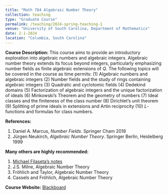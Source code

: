 ```yaml
---
title: "Math 784 Algebraic Number Theory"
collection: teaching
type: "Graduate Course"
permalink: /teaching/2024-spring-teaching-1
venue: "University of South Carolina, Department of Mathematics"
date: 2-1-2024
location: "Columbia, South Carolina"
---
```


**Course Description:** This course aims to provide an introductory exploration into algebraic numbers and algebraic integers. Algebraic number theory extends its focus beyond integers, particularly emphasizing number fields as finite algebraic extensions of *Q*. The following topics will be covered in the course as time permits: (1) Algebraic numbers and algebraic integers (2) Number fields and the study of rings containing algebraic integers (3) Quadratic and cyclotomic fields (4) Dedekind domains (5) Factorization of algebraic integers and the unique factorization of ideals (6) Minkowski’s Theorem and the geometry of numbers (7) Ideal classes and the finiteness of the class number (8) Dirichlet’s unit theorem (9) Splitting of prime ideals in extensions and Artin reciprocity (10) *L*-functions and formulas for class numbers.


**References:** <br>
1. Daniel A. Marcus, *Number Fields*. Springer Cham 2018 <br>
2. Jürgen Neukirch, *Algebraic Number Theory*. Springer Berlin, Heidelberg 1999 <br>

**Many others are highly recommended:** <br>
1. [Michael Filaseta’s notes](http://www.math.sc.edu/~filaseta/gradcourses/TheMath784Notes.pdf) <br>
2. J.S. Milne, Algebraic Number Theory <br>
3. Fröhlich and Taylor, Algebraic Number Theory <br>
4. Cassels and Fröhlich, Algebraic Number Theory

**Course Website:** [Blackboard](https://blackboard.sc.edu/ultra/courses/_1246159_1/outline)


<!--
Heading 1
======

Nonvanishing of Hecke *L*-functions <br><br>

**Link:** [https://www.math.tamu.edu/undergraduate/research/REU/](https://www.math.tamu.edu/undergraduate/research/REU/)

Heading 2
======

Heading 3
======
-->






